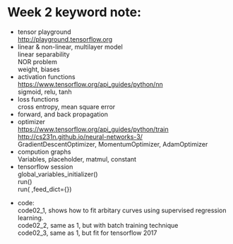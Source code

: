 # Week 2 keyword note:      
- tensor playground         
    http://playground.tensorflow.org         
- linear & non-linear, multilayer model         
    linear separability         
    NOR problem         
    weight, biases          
- activation functions          
    https://www.tensorflow.org/api_guides/python/nn         
    sigmoid, relu, tanh         
- loss functions    
    cross entropy, mean square error    
- forward, and back propagation        
- optimizer     
    https://www.tensorflow.org/api_guides/python/train      
    http://cs231n.github.io/neural-networks-3/          
    GradientDescentOptimizer, MomentumOptimizer, AdamOptimizer         
- compution graphs      
    Variables, placeholder, matmul, constant        
- tensorflow session        
    global_variables_initializer()      
    run()       
    run(  ,feed_dict={})        
        
* code:         
    code02_1, shows how to fit arbitary curves using supervised regression learning.        
    code02_2, same as 1, but with batch training technique      
    code02_3, same as 1, but fit for tensorflow 2017        
